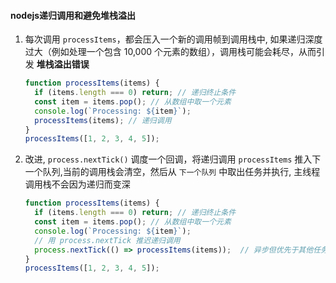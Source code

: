 #### nodejs递归调用和避免堆栈溢出

1. 每次调用 `processItems`，都会压入一个新的调用帧到调用栈中, 如果递归深度过大（例如处理一个包含 10,000 个元素的数组），调用栈可能会耗尽，从而引发 **堆栈溢出错误**

   ```ts
   function processItems(items) {
     if (items.length === 0) return; // 递归终止条件
     const item = items.pop(); // 从数组中取一个元素
     console.log(`Processing: ${item}`);
     processItems(items); // 递归调用
   }
   processItems([1, 2, 3, 4, 5]);
   ```

2. 改进, `process.nextTick()` 调度一个回调，将递归调用 `processItems` 推入下一个队列,当前的调用栈会清空，然后从 `下一个队列` 中取出任务并执行, 主线程调用栈不会因为递归而变深

   ```ts
   function processItems(items) {
     if (items.length === 0) return; // 递归终止条件
     const item = items.pop(); // 从数组中取一个元素
     console.log(`Processing: ${item}`);
     // 用 process.nextTick 推迟递归调用
     process.nextTick(() => processItems(items));  // 异步但优先于其他任务执行
   }
   processItems([1, 2, 3, 4, 5]);
   ```

   

